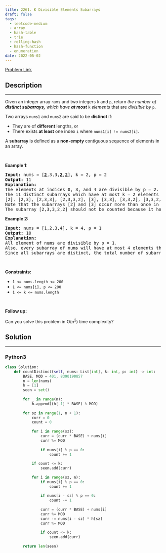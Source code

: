 ```yaml
---
title: 2261. K Divisible Elements Subarrays
draft: false
tags: 
  - leetcode-medium
  - array
  - hash-table
  - trie
  - rolling-hash
  - hash-function
  - enumeration
date: 2022-05-02
---
```


[Problem Link](https://leetcode.com/problems/k-divisible-elements-subarrays/)

## Description

---
<p>Given an integer array <code>nums</code> and two integers <code>k</code> and <code>p</code>, return <em>the number of <strong>distinct subarrays,</strong> which have <strong>at most</strong></em> <code>k</code> <em>elements </em>that are <em>divisible by</em> <code>p</code>.</p>

<p>Two arrays <code>nums1</code> and <code>nums2</code> are said to be <strong>distinct</strong> if:</p>

<ul>
	<li>They are of <strong>different</strong> lengths, or</li>
	<li>There exists <strong>at least</strong> one index <code>i</code> where <code>nums1[i] != nums2[i]</code>.</li>
</ul>

<p>A <strong>subarray</strong> is defined as a <strong>non-empty</strong> contiguous sequence of elements in an array.</p>

<p>&nbsp;</p>
<p><strong class="example">Example 1:</strong></p>

<pre>
<strong>Input:</strong> nums = [<u><strong>2</strong></u>,3,3,<u><strong>2</strong></u>,<u><strong>2</strong></u>], k = 2, p = 2
<strong>Output:</strong> 11
<strong>Explanation:</strong>
The elements at indices 0, 3, and 4 are divisible by p = 2.
The 11 distinct subarrays which have at most k = 2 elements divisible by 2 are:
[2], [2,3], [2,3,3], [2,3,3,2], [3], [3,3], [3,3,2], [3,3,2,2], [3,2], [3,2,2], and [2,2].
Note that the subarrays [2] and [3] occur more than once in nums, but they should each be counted only once.
The subarray [2,3,3,2,2] should not be counted because it has 3 elements that are divisible by 2.
</pre>

<p><strong class="example">Example 2:</strong></p>

<pre>
<strong>Input:</strong> nums = [1,2,3,4], k = 4, p = 1
<strong>Output:</strong> 10
<strong>Explanation:</strong>
All element of nums are divisible by p = 1.
Also, every subarray of nums will have at most 4 elements that are divisible by 1.
Since all subarrays are distinct, the total number of subarrays satisfying all the constraints is 10.
</pre>

<p>&nbsp;</p>
<p><strong>Constraints:</strong></p>

<ul>
	<li><code>1 &lt;= nums.length &lt;= 200</code></li>
	<li><code>1 &lt;= nums[i], p &lt;= 200</code></li>
	<li><code>1 &lt;= k &lt;= nums.length</code></li>
</ul>

<p>&nbsp;</p>
<p><strong>Follow up:</strong></p>

<p>Can you solve this problem in O(n<sup>2</sup>) time complexity?</p>


## Solution

---
### Python3
``` py title='k-divisible-elements-subarrays'
class Solution:
    def countDistinct(self, nums: List[int], k: int, p: int) -> int:
        BASE, MOD = 401, 8390190857
        n = len(nums)
        h = [1]
        seen = set()
        
        for _ in range(n):
            h.append((h[-1] * BASE) % MOD)
        
        for sz in range(1, n + 1):
            curr = 0
            count = 0
            
            for i in range(sz):
                curr = (curr * BASE) + nums[i]
                curr %= MOD
                
                if nums[i] % p == 0:
                    count += 1
            
            if count <= k:
                seen.add(curr)
            
            for i in range(sz, n):
                if nums[i] % p == 0:
                    count += 1
                
                if nums[i - sz] % p == 0:
                    count -= 1
                
                curr = (curr * BASE) + nums[i]
                curr %= MOD
                curr -= nums[i - sz] * h[sz]
                curr %= MOD
                
                if count <= k:
                    seen.add(curr)
            
        return len(seen)
        
        
        
```

